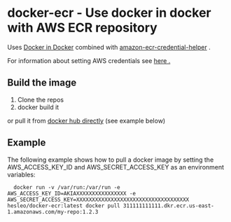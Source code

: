 # docker-ecr - Use docker in docker with AWS ECR repository

Uses [Docker in Docker](https://hub.docker.com/_/docker) combined with [amazon-ecr-credential-helper](https://github.com/awslabs/amazon-ecr-credential-helper) .

For information about setting AWS credentials see [here .](https://github.com/awslabs/amazon-ecr-credential-helper#aws-credentials)

## Build the image
1. Clone the repos
2. docker build it

or pull it from [docker hub directly](https://hub.docker.com/repository/docker/hesleo/docker-ecr) (see example below)

##  Example
The following example shows how to pull a docker image by setting the AWS_ACCESS_KEY_ID and AWS_SECRET_ACCESS_KEY as an environment variables:
```shell
  docker run -v /var/run:/var/run -e AWS_ACCESS_KEY_ID=AKIAXXXXXXXXXXXXXXXX -e AWS_SECRET_ACCESS_KEY=XXXXXXXXXXXXXXXXXXXXXXXXXXXXXXXXXXXX hesleo/docker-ecr:latest docker pull 311111111111.dkr.ecr.us-east-1.amazonaws.com/my-repo:1.2.3
```
